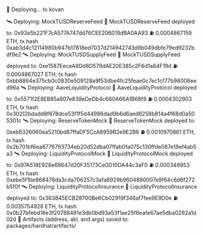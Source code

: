 📡 Deploying... to kovan

 🛰  Deploying: MockTUSDReserveFeed
 📄 MockTUSDReserveFeed deployed to: 0x93a5b221F7cA577A747dd76CEE206019dBA0AA93
 ⛽ 0.0004867159 ETH, tx hash 0xab3d4c12114980b947b17818ed7037d214942743d8b049dbfe79ed9232bdf9e2
 🛰  Deploying: MockTUSDSupplyFeed
 📄 MockTUSDSupplyFeed deployed to: 0xe1587EeceA8Dd8D579dAE20E385c2F6d1a84F19d
 ⛽ 0.0004867027 ETH, tx hash 0xbb8864e375cb0c0830e509128a9f53dbe4fc25feae0c7ec1cf77b98006eed96a
 🛰  Deploying: AaveLiquidityProtocol
 📄 AaveLiquidityProtocol deployed to: 0x5571f2E8EB85a807e839eDeDb4c680A66A1B68f8
 ⛽ 0.0004302903 ETH, tx hash 0x30212bdadd8f678dce53f1f5d44986dad9b6d6aed6258b814a4f68d0a505301c
 🛰  Deploying: ReserveTokenMock
 📄 ReserveTokenMock deployed to: 0xeb6326060ea5210bd87ffaDF5CcA8959B2e9E2B6
 ⛽ 0.0010970861 ETH, tx hash 0x2b701bf6ea8776793734eb20d52dba07ffab0fa075c130ffde087e18ef4ab5a3
 🛰  Deploying: LiquidityProtocolMock
 📄 LiquidityProtocolMock deployed to: 0x97A518E928e68647d20F35173Ce0D10DA44c3aF0
 ⛽ 0.000348953 ETH, tx hash 0xebe5f1be868478da3cda706257c3afa8929b9604880007e9f64c6d6f272b5f0f
 🛰  Deploying: LiquidityProtocolInsurance
 📄 LiquidityProtocolInsurance deployed to: 0x363845ECB28700Be6Cb02919f346af7fee9E9D0e
 ⛽ 0.0035754928 ETH, tx hash 0x0b27bfebd16e3f20788491e3db0bd93a53f1ae25f6eafe67ae5dba0292a1d02d
 💾  Artifacts (address, abi, and args) saved to:  packages/hardhat/artifacts/ 